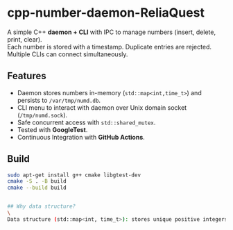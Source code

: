 # cpp-number-daemon-ReliaQuest

A simple C++ **daemon + CLI** with IPC to manage numbers (insert, delete, print, clear).  
Each number is stored with a timestamp. Duplicate entries are rejected.  
Multiple CLIs can connect simultaneously.

## Features
- Daemon stores numbers in-memory (`std::map<int,time_t>`) and persists to `/var/tmp/numd.db`.
- CLI menu to interact with daemon over Unix domain socket (`/tmp/numd.sock`).
- Safe concurrent access with `std::shared_mutex`.
- Tested with **GoogleTest**.
- Continuous Integration with **GitHub Actions**.

## Build
```bash
sudo apt-get install g++ cmake libgtest-dev
cmake -S . -B build
cmake --build build


## Why data structure?
\
Data structure (std::map<int, time_t>): stores unique positive integers as keys and insertion timestamp (time_t) as values. std::map keeps keys sorted by default — so printing “sorted (low → high)” is automatic and efficient. With concurrent clients, a std::shared_mutex protects the map for readers/writers.
